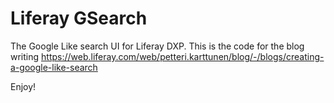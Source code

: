 # Liferay GSearch

The Google Like search UI for Liferay DXP. This is the code for the blog writing https://web.liferay.com/web/petteri.karttunen/blog/-/blogs/creating-a-google-like-search

Enjoy!
